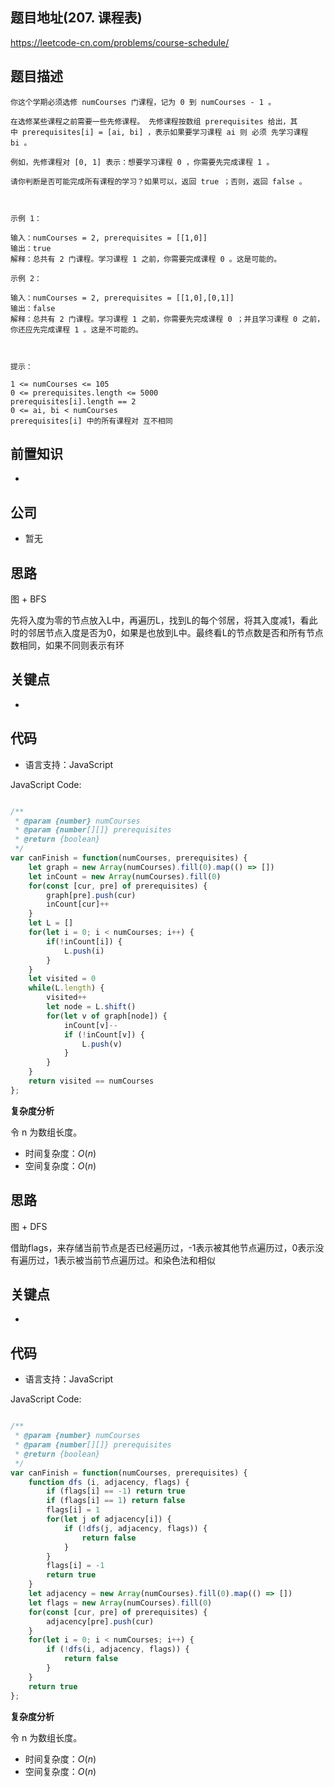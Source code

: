 
## 题目地址(207. 课程表)

https://leetcode-cn.com/problems/course-schedule/

## 题目描述

```
你这个学期必须选修 numCourses 门课程，记为 0 到 numCourses - 1 。

在选修某些课程之前需要一些先修课程。 先修课程按数组 prerequisites 给出，其中 prerequisites[i] = [ai, bi] ，表示如果要学习课程 ai 则 必须 先学习课程  bi 。

例如，先修课程对 [0, 1] 表示：想要学习课程 0 ，你需要先完成课程 1 。

请你判断是否可能完成所有课程的学习？如果可以，返回 true ；否则，返回 false 。

 

示例 1：

输入：numCourses = 2, prerequisites = [[1,0]]
输出：true
解释：总共有 2 门课程。学习课程 1 之前，你需要完成课程 0 。这是可能的。

示例 2：

输入：numCourses = 2, prerequisites = [[1,0],[0,1]]
输出：false
解释：总共有 2 门课程。学习课程 1 之前，你需要先完成​课程 0 ；并且学习课程 0 之前，你还应先完成课程 1 。这是不可能的。

 

提示：

1 <= numCourses <= 105
0 <= prerequisites.length <= 5000
prerequisites[i].length == 2
0 <= ai, bi < numCourses
prerequisites[i] 中的所有课程对 互不相同
```

## 前置知识

- 

## 公司

- 暂无

## 思路

图 + BFS

先将入度为零的节点放入L中，再遍历L，找到L的每个邻居，将其入度减1，看此时的邻居节点入度是否为0，如果是也放到L中。最终看L的节点数是否和所有节点数相同，如果不同则表示有环

## 关键点

-  

## 代码

- 语言支持：JavaScript

JavaScript Code:

```javascript

/**
 * @param {number} numCourses
 * @param {number[][]} prerequisites
 * @return {boolean}
 */
var canFinish = function(numCourses, prerequisites) {
    let graph = new Array(numCourses).fill(0).map(() => [])
    let inCount = new Array(numCourses).fill(0)
    for(const [cur, pre] of prerequisites) {
        graph[pre].push(cur)
        inCount[cur]++
    }
    let L = []
    for(let i = 0; i < numCourses; i++) {
        if(!inCount[i]) {
            L.push(i)
        }
    }
    let visited = 0
    while(L.length) {
        visited++
        let node = L.shift()
        for(let v of graph[node]) {
            inCount[v]--
            if (!inCount[v]) {
                L.push(v)
            }
        }
    }
    return visited == numCourses
};

```


**复杂度分析**

令 n 为数组长度。

- 时间复杂度：$O(n)$
- 空间复杂度：$O(n)$



## 思路

图 + DFS

借助flags，来存储当前节点是否已经遍历过，-1表示被其他节点遍历过，0表示没有遍历过，1表示被当前节点遍历过。和染色法和相似

## 关键点

-  

## 代码

- 语言支持：JavaScript

JavaScript Code:

```javascript

/**
 * @param {number} numCourses
 * @param {number[][]} prerequisites
 * @return {boolean}
 */
var canFinish = function(numCourses, prerequisites) {
    function dfs (i, adjacency, flags) {
        if (flags[i] == -1) return true
        if (flags[i] == 1) return false
        flags[i] = 1
        for(let j of adjacency[i]) {
            if (!dfs(j, adjacency, flags)) {
                return false
            }
        }
        flags[i] = -1
        return true
    }
    let adjacency = new Array(numCourses).fill(0).map(() => [])
    let flags = new Array(numCourses).fill(0)
    for(const [cur, pre] of prerequisites) {
        adjacency[pre].push(cur)
    }
    for(let i = 0; i < numCourses; i++) {
        if (!dfs(i, adjacency, flags)) {
            return false
        }
    }
    return true
};

```


**复杂度分析**

令 n 为数组长度。

- 时间复杂度：$O(n)$
- 空间复杂度：$O(n)$



